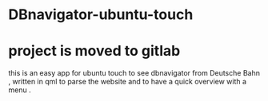 # DBnavigator-ubuntu-touch

# project is moved to gitlab

this is an easy app for ubuntu touch to see dbnavigator from Deutsche Bahn , written in qml to parse the website and to have a quick overview with a menu .
